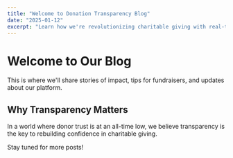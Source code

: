 ```yaml
---
title: "Welcome to Donation Transparency Blog"
date: "2025-01-12"
excerpt: "Learn how we're revolutionizing charitable giving with real-time transparency."
---
```


# Welcome to Our Blog

This is where we'll share stories of impact, tips for fundraisers, and updates about our platform.

## Why Transparency Matters

In a world where donor trust is at an all-time low, we believe transparency is the key to rebuilding confidence in charitable giving.

Stay tuned for more posts!